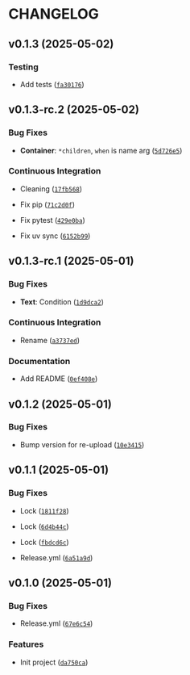# CHANGELOG

## v0.1.3 (2025-05-02)

### Testing

- Add tests
  ([`fa30176`](https://github.com/m-xim/textcompose/commit/fa301760d5734d249c5c7c59a7f9f954de6bf0c4))


## v0.1.3-rc.2 (2025-05-02)

### Bug Fixes

- **Container**: `*children`, `when` is name arg
  ([`5d726e5`](https://github.com/m-xim/textcompose/commit/5d726e548691162f38737c4d31903725c63b05d1))

### Continuous Integration

- Cleaning
  ([`17fb568`](https://github.com/m-xim/textcompose/commit/17fb5687113d3f0c3694e963ae153409bc7d4279))

- Fix pip
  ([`71c2d0f`](https://github.com/m-xim/textcompose/commit/71c2d0ffef0e8c85da1c9b89fb6c84568dd81624))

- Fix pytest
  ([`429e0ba`](https://github.com/m-xim/textcompose/commit/429e0ba95c17bc858ab47db9901a75df24ee4b04))

- Fix uv sync
  ([`6152b99`](https://github.com/m-xim/textcompose/commit/6152b99f0155d902096af632a216aed8be8d7d7d))


## v0.1.3-rc.1 (2025-05-01)

### Bug Fixes

- **Text**: Condition
  ([`1d9dca2`](https://github.com/m-xim/textcompose/commit/1d9dca26f2c2f6c41416c9009a29e3c002feef50))

### Continuous Integration

- Rename
  ([`a3737ed`](https://github.com/m-xim/textcompose/commit/a3737ed9b72de9d9d245bb2398616f9b0822254b))

### Documentation

- Add README
  ([`0ef408e`](https://github.com/m-xim/textcompose/commit/0ef408e808bbde043c5ef12c3928e006b0631183))


## v0.1.2 (2025-05-01)

### Bug Fixes

- Bump version for re-upload
  ([`10e3415`](https://github.com/m-xim/textcompose/commit/10e34150ca94eec75af46fe3bbda121a4b97b802))


## v0.1.1 (2025-05-01)

### Bug Fixes

- Lock
  ([`1811f28`](https://github.com/m-xim/textcompose/commit/1811f28b954106735e1e28d513378a426fb11c15))

- Lock
  ([`6d4b44c`](https://github.com/m-xim/textcompose/commit/6d4b44c8719a45f52834391777d5b98af452a36f))

- Lock
  ([`fbdcd6c`](https://github.com/m-xim/textcompose/commit/fbdcd6caf211c7a6a33ac6acc4a08a2e8bcdeb8f))

- Release.yml
  ([`6a51a9d`](https://github.com/m-xim/textcompose/commit/6a51a9d68cf05e38576de6c29b3244a33fe21a9d))


## v0.1.0 (2025-05-01)

### Bug Fixes

- Release.yml
  ([`67e6c54`](https://github.com/m-xim/textcompose/commit/67e6c54ca966465eae6614b3f8af2bdd62f4c877))

### Features

- Init project
  ([`da750ca`](https://github.com/m-xim/textcompose/commit/da750ca2c3470d1a4a337af533f68221f3cf4807))
